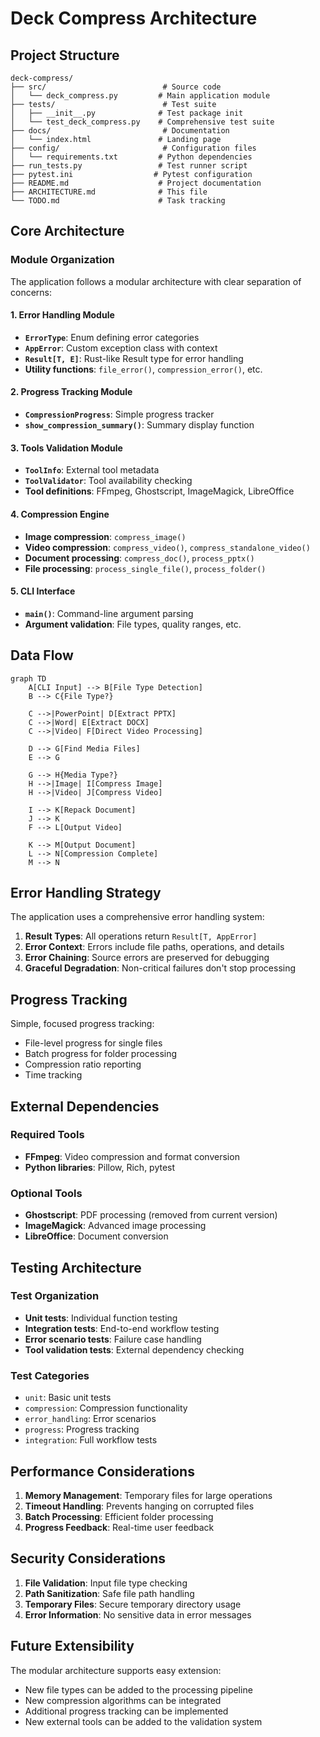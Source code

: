 # Deck Compress Architecture

## Project Structure

```
deck-compress/
├── src/                          # Source code
│   └── deck_compress.py         # Main application module
├── tests/                        # Test suite
│   ├── __init__.py              # Test package init
│   └── test_deck_compress.py    # Comprehensive test suite
├── docs/                         # Documentation
│   └── index.html               # Landing page
├── config/                       # Configuration files
│   └── requirements.txt         # Python dependencies
├── run_tests.py                 # Test runner script
├── pytest.ini                  # Pytest configuration
├── README.md                    # Project documentation
├── ARCHITECTURE.md              # This file
└── TODO.md                      # Task tracking
```

## Core Architecture

### Module Organization

The application follows a modular architecture with clear separation of concerns:

#### 1. Error Handling Module
- **`ErrorType`**: Enum defining error categories
- **`AppError`**: Custom exception class with context
- **`Result[T, E]`**: Rust-like Result type for error handling
- **Utility functions**: `file_error()`, `compression_error()`, etc.

#### 2. Progress Tracking Module
- **`CompressionProgress`**: Simple progress tracker
- **`show_compression_summary()`**: Summary display function

#### 3. Tools Validation Module
- **`ToolInfo`**: External tool metadata
- **`ToolValidator`**: Tool availability checking
- **Tool definitions**: FFmpeg, Ghostscript, ImageMagick, LibreOffice

#### 4. Compression Engine
- **Image compression**: `compress_image()`
- **Video compression**: `compress_video()`, `compress_standalone_video()`
- **Document processing**: `compress_doc()`, `process_pptx()`
- **File processing**: `process_single_file()`, `process_folder()`

#### 5. CLI Interface
- **`main()`**: Command-line argument parsing
- **Argument validation**: File types, quality ranges, etc.

## Data Flow

```mermaid
graph TD
    A[CLI Input] --> B[File Type Detection]
    B --> C{File Type?}
    
    C -->|PowerPoint| D[Extract PPTX]
    C -->|Word| E[Extract DOCX]
    C -->|Video| F[Direct Video Processing]
    
    D --> G[Find Media Files]
    E --> G
    
    G --> H{Media Type?}
    H -->|Image| I[Compress Image]
    H -->|Video| J[Compress Video]
    
    I --> K[Repack Document]
    J --> K
    F --> L[Output Video]
    
    K --> M[Output Document]
    L --> N[Compression Complete]
    M --> N
```

## Error Handling Strategy

The application uses a comprehensive error handling system:

1. **Result Types**: All operations return `Result[T, AppError]`
2. **Error Context**: Errors include file paths, operations, and details
3. **Error Chaining**: Source errors are preserved for debugging
4. **Graceful Degradation**: Non-critical failures don't stop processing

## Progress Tracking

Simple, focused progress tracking:
- File-level progress for single files
- Batch progress for folder processing
- Compression ratio reporting
- Time tracking

## External Dependencies

### Required Tools
- **FFmpeg**: Video compression and format conversion
- **Python libraries**: Pillow, Rich, pytest

### Optional Tools
- **Ghostscript**: PDF processing (removed from current version)
- **ImageMagick**: Advanced image processing
- **LibreOffice**: Document conversion

## Testing Architecture

### Test Organization
- **Unit tests**: Individual function testing
- **Integration tests**: End-to-end workflow testing
- **Error scenario tests**: Failure case handling
- **Tool validation tests**: External dependency checking

### Test Categories
- `unit`: Basic unit tests
- `compression`: Compression functionality
- `error_handling`: Error scenarios
- `progress`: Progress tracking
- `integration`: Full workflow tests

## Performance Considerations

1. **Memory Management**: Temporary files for large operations
2. **Timeout Handling**: Prevents hanging on corrupted files
3. **Batch Processing**: Efficient folder processing
4. **Progress Feedback**: Real-time user feedback

## Security Considerations

1. **File Validation**: Input file type checking
2. **Path Sanitization**: Safe file path handling
3. **Temporary Files**: Secure temporary directory usage
4. **Error Information**: No sensitive data in error messages

## Future Extensibility

The modular architecture supports easy extension:
- New file types can be added to the processing pipeline
- New compression algorithms can be integrated
- Additional progress tracking can be implemented
- New external tools can be added to the validation system
